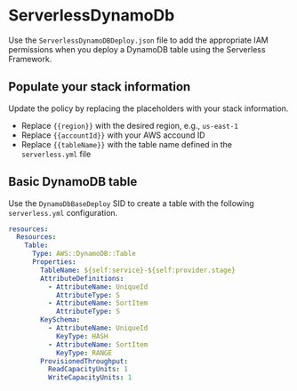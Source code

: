 # ServerlessDynamoDb

Use the `ServerlessDynamoDBDeploy.json` file to add the appropriate IAM permissions when you deploy a DynamoDB table using the Serverless Framework.

## Populate your stack information

Update the policy by replacing the placeholders with your stack information.

- Replace `{{region}}` with the desired region, e.g., `us-east-1`
- Replace `{{accountId}}` with your AWS accound ID
- Replace `{{tableName}}` with the table name defined in the `serverless.yml` file

## Basic DynamoDB table

Use the `DynamoDbBaseDeploy` SID to create a table with the following `serverless.yml` configuration.

```yaml
resources:
  Resources:
    Table:
      Type: AWS::DynamoDB::Table
      Properties:
        TableName: ${self:service}-${self:provider.stage}
        AttributeDefinitions:
          - AttributeName: UniqueId
            AttributeType: S
          - AttributeName: SortItem
            AttributeType: S
        KeySchema:
          - AttributeName: UniqueId
            KeyType: HASH
          - AttributeName: SortItem
            KeyType: RANGE
        ProvisionedThroughput:
          ReadCapacityUnits: 1
          WriteCapacityUnits: 1
```
